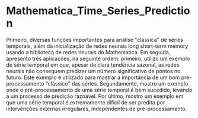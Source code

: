# Mathematica_Time_Series_Prediction

Primeiro, diversas funções importantes para análise "clássica" de séries temporais, além da inicialização de redes neurais long short-term memory usando a biblioteca de redes neurais do Mathematica. Em seguida, apresento três aplicações, na seguinte ordem: primeiro, utilizo um exemplo de série temporal em que, apesar de clara tendência sazonal, as redes neurais não conseguem predizer um número significativo de pontos no futuro. Este exemplo é utilizado para mostrar a importância de um bom pré-processamento "clássico" das séries. Segundamente, mostro um exemplo onde o pré-processamento de uma série temporal é bem sucedido, levando a um processo de predição razoável. Por último, mostro um exemplo em que uma série temporal é extremamente difícil de ser predita por intervenções externas irregulares, independentes de pré-processamento.
